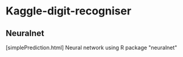 # Kaggle-digit-recogniser

## Neuralnet
[simplePrediction.html] Neural network using R package "neuralnet"
